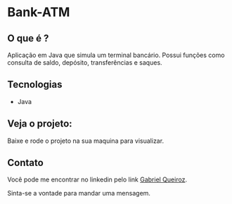 # Bank-ATM

## O que é ?
Aplicação em Java que simula um terminal bancário.
Possui funções como consulta de saldo, depósito, transferências e saques. 

## Tecnologias
- Java

## Veja o projeto:
Baixe e rode o projeto na sua maquina para visualizar.

## Contato
Você pode me encontrar no linkedin pelo link [Gabriel Queiroz](https://www.linkedin.com/in/gabriel-de-queiroz-24146b236 "Perfil de Gabriel Queiroz").

Sinta-se a vontade para mandar uma mensagem.
